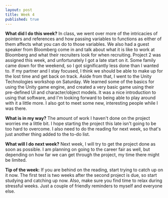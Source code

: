 ```yaml
---
layout: post
title: Week 4
published: true
---
```


**What did I do this week?**  In class, we went over more of the intricacies of pointers and references and how passing variables to functions as either of them affects what you can do to those variables. We also had a guest speaker from Bloomberg come in and talk about what it is like to work at Bloomberg and what their recruiters look for when recruiting. Project 2 was assigned this week, and unfortunately I got a late start on it. Some family came down for the weekend, so I got significantly less done than I wanted to. If my partner and I stay focused, I think we should be able to make up for the lost time and get back on track. Aside from that, I went to the Unity Technologies workshop on Saturday. We learned some of the basics for using the Unity game engine, and created a very basic game using their pre-defined UI and character/object models. It was a nice introduction to using that software, and I'm looking forward to being able to play around with it a little more. I also got to meet some new, interesting people while I was there.

**What is in my way?**  The amount of work I haven't done on the project worries me a little bit. I hope starting the project this late isn't going to be too hard to overcome. I also need to do the reading for next week, so that's just another thing added to the to-do list. 

**What will I do next week?**  Next week, I will try to get the project done as soon as possible. I am planning on going to the career fair as well, but depending on how far we can get through the project, my time there might be limited.

**Tip of the week:**  If you are behind on the reading, start trying to catch up on it now. The first test is two weeks after the second project is due, so start studying and catching up now. Also, make sure you find time to relax during stressful weeks. Just a couple of friendly reminders to myself and everyone else.